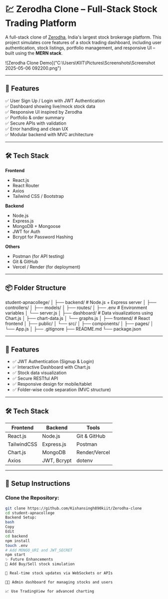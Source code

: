 # 💹 Zerodha Clone – Full-Stack Stock Trading Platform

A full-stack clone of [Zerodha](https://zerodha.com), India's largest stock brokerage platform. This project simulates core features of a stock trading dashboard, including user authentication, stock listings, portfolio management, and responsive UI – built using the **MERN stack**.

![Zerodha Clone Demo]("C:\Users\KIIT\Pictures\Screenshots\Screenshot 2025-05-06 092200.png") <!-- Replace with actual image or demo GIF -->

---

## 🚀 Features

✅ User Sign Up / Login with JWT Authentication  
✅ Dashboard showing live/mock stock data  
✅ Responsive UI inspired by Zerodha  
✅ Portfolio & order summary  
✅ Secure APIs with validation  
✅ Error handling and clean UX  
✅ Modular backend with MVC architecture  

---

## 🛠️ Tech Stack

**Frontend**  
- React.js  
- React Router  
- Axios  
- Tailwind CSS / Bootstrap  

**Backend**  
- Node.js  
- Express.js  
- MongoDB + Mongoose  
- JWT for Auth  
- Bcrypt for Password Hashing  

**Others**  
- Postman (for API testing)  
- Git & GitHub  
- Vercel / Render (for deployment)  

---

## 📦 Folder Structure
student-apnacollege/
│
├── backend/ # Node.js + Express server
│ ├── controllers/
│ ├── models/
│ ├── routes/
│ ├── .env # Environment variables
│ └── server.js
│
├── dashboard/ # Data visualizations using Chart.js
│ ├── chart-data.js
│ └── graphs.js
│
├── frontend/ # React frontend
│ ├── public/
│ └── src/
│ ├── components/
│ ├── pages/
│ └── App.js
│
├── .gitignore
├── README.md
└── package.json

---

## 🚀 Features

- ✅ JWT Authentication (Signup & Login)
- ✅ Interactive Dashboard with Chart.js
- ✅ Stock data visualization
- ✅ Secure RESTful API
- ✅ Responsive design for mobile/tablet
- ✅ Folder-wise code separation (MVC structure)

---

## 🛠 Tech Stack

| Frontend    | Backend       | Tools         |
|-------------|----------------|---------------|
| React.js    | Node.js        | Git & GitHub  |
| TailwindCSS | Express.js     | Postman       |
| Chart.js    | MongoDB        | Render/Vercel |
| Axios       | JWT, Bcrypt    | dotenv        |

---

## 🧪 Setup Instructions

### Clone the Repository:
```bash
git clone https://github.com/Kishansingh890kiit/Zerodha-clone
cd student-apnacollege
Backend Setup:
bash
Copy
Edit
cd backend
npm install
touch .env
# Add MONGO_URI and JWT_SECRET
npm start
✨ Future Enhancements
💼 Add Buy/Sell stock simulation

🔄 Real-time stock updates via WebSockets or APIs

👨‍💼 Admin dashboard for managing stocks and users

📈 Use TradingView for advanced charting

